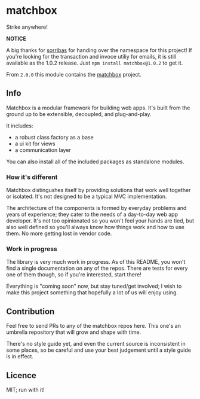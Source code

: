 matchbox
========

Strike anywhere!

**NOTICE**

A big thanks for [sorribas](https://github.com/sorribas) for handing over the namespace for this project!
If you're looking for the transaction and invoce utiliy for emails, 
it is still available as the 1.0.2 release. Just `npm install matchbox@1.0.2` to get it.

From `2.0.0` this module contains the [matchbox](https://github.com/matchboxjs) project.

## Info

Matchbox is a modular framework for building web apps.
It's built from the ground up to be extensible, decoupled, and plug-and-play.

It includes:

 - a robust class factory as a base
 - a ui kit for views
 - a communication layer

You can also install all of the included packages as standalone modules.

### How it's different

Matchbox distingushes itself by providing solutions that work well together or isolated.
It's not designed to be a typical MVC implementation.

The architecture of the components is formed by everyday problems and years of experience; 
they cater to the needs of a day-to-day web app developer. 
It's not too opinionated so you won't feel your hands are tied, 
but also well defined so you'll always know how things work and how to use them.
No more getting lost in vendor code.

### Work in progress

The library is very much work in progress. As of this README, you won't find a single documentation on any of the repos.
There are tests for every one of them though, so if you're interested, start there!

Everything is "coming soon" now, but stay tuned/get involved; 
I wish to make this project something that hopefully a lot of us will enjoy using.

## Contribution

Feel free to send PRs to any of the matchbox repos here. 
This one's an umbrella repository that will grow and shape with time.

There's no style guide yet, and even the current source is inconsistent in some places, so be careful and use your best judgement until a style guide is in effect.

## Licence

MIT; run with it!
